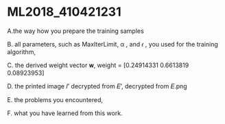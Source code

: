 # ML2018_410421231
A.the way how you prepare the training samples

B.	all parameters, such as MaxIterLimit, α , and 𝜖 , you used for the training algorithm,

C.	the derived weight vector 𝐰,
weight =  [0.24914331 0.6613819  0.08923953]

D.	the printed image 𝐼’ decrypted from 𝐸’,
decrypted from 𝐸.png

E.	the problems you encountered,

F.	what you have learned from this work.
